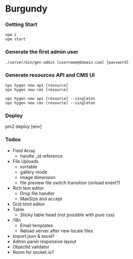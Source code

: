 # Burgundy

### Getting Start
```shell
npm i
npm start
```

### Generate the first admin user
```shell
./server/bin/gen-admin [username@domain.com] [password]
```

### Generate resources API and CMS UI
```shell
npx hygen new api [resource]
npx hygen new cms [resource]
```

```shell
npx hygen new api [resource] --singleton
npx hygen new cms [resource] --singleton
```


### Deploy
pm2 deploy [env]

### Todos
- Field Array
    - handle _id reference
- File Uploads
    - sortable
    - gallery mode
    - image dimension
    - file preview file switch transition (onload event?)
- Rich text editor
    - Drop file handler
    - MaxSize and accept
- Grid html editor
- Table
    - Sticky table head (not possible with pure css)
- i18n
    - Email templates
    - Reload server after new locale files
- Import json & excel?
- Admin panel responsive layout
- ObjectId validator
- Room for socket.io?